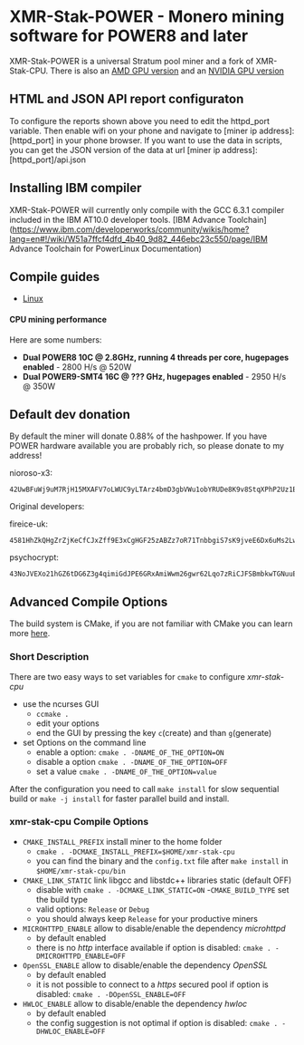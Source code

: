 # XMR-Stak-POWER - Monero mining software for POWER8 and later

XMR-Stak-POWER is a universal Stratum pool miner and a fork of XMR-Stak-CPU. There is also an [AMD GPU version](https://github.com/fireice-uk/xmr-stak-amd) and an [NVIDIA GPU version](https://github.com/fireice-uk/xmr-stak-nvidia)

## HTML and JSON API report configuraton

To configure the reports shown above you need to edit the httpd_port variable. Then enable wifi on your phone and navigate to [miner ip address]:[httpd_port] in your phone browser. If you want to use the data in scripts, you can get the JSON version of the data at url [miner ip address]:[httpd_port]/api.json

## Installing IBM compiler

XMR-Stak-POWER will currently only compile with the GCC 6.3.1 compiler included in the IBM AT10.0 developer tools. [IBM Advance Toolchain](https://www.ibm.com/developerworks/community/wikis/home?lang=en#!/wiki/W51a7ffcf4dfd_4b40_9d82_446ebc23c550/page/IBM Advance Toolchain for PowerLinux Documentation)
## Compile guides

- [Linux](LINUXCOMPILE.md)

#### CPU mining performance 

Here are some numbers:

* **Dual POWER8 10C @ 2.8GHz, running 4 threads per core, hugepages enabled** - 2800 H/s @ 520W
* **Dual POWER9-SMT4 16C @ ??? GHz, hugepages enabled** - 2950 H/s @ 350W

## Default dev donation
By default the miner will donate 0.88% of the hashpower.
If you have POWER hardware available you are probably rich, so please donate to my address!

nioroso-x3:
```
42UwBFuWj9uM7RjH15MXAFV7oLWUC9yLTArz4bmD3gbVWu1obYRUDe8K9v8StqXPhP2Uz1BJZgDQTUVhvT1cHFMBHA6aPg2
```

Original developers:

fireice-uk:
```
4581HhZkQHgZrZjKeCfCJxZff9E3xCgHGF25zABZz7oR71TnbbgiS7sK9jveE6Dx6uMs2LwszDuvQJgRZQotdpHt1fTdDhk
```

psychocrypt:
```
43NoJVEXo21hGZ6tDG6Z3g4qimiGdJPE6GRxAmiWwm26gwr62Lqo7zRiCJFSBmbkwTGNuuES9ES5TgaVHceuYc4Y75txCTU
```

## Advanced Compile Options

The build system is CMake, if you are not familiar with CMake you can learn more [here](https://cmake.org/runningcmake/).

### Short Description

There are two easy ways to set variables for `cmake` to configure *xmr-stak-cpu*
- use the ncurses GUI
  - `ccmake .`
  - edit your options
  - end the GUI by pressing the key `c`(create) and than `g`(generate)
- set Options on the command line
  - enable a option: `cmake . -DNAME_OF_THE_OPTION=ON`
  - disable a option `cmake . -DNAME_OF_THE_OPTION=OFF`
  - set a value `cmake . -DNAME_OF_THE_OPTION=value`

After the configuration you need to call
`make install` for slow sequential build
or
`make -j install` for faster parallel build
and install.

### xmr-stak-cpu Compile Options
- `CMAKE_INSTALL_PREFIX` install miner to the home folder
  - `cmake . -DCMAKE_INSTALL_PREFIX=$HOME/xmr-stak-cpu`
  - you can find the binary and the `config.txt` file after `make install` in `$HOME/xmr-stak-cpu/bin`
- `CMAKE_LINK_STATIC` link libgcc and libstdc++ libraries static (default OFF)
  - disable with `cmake . -DCMAKE_LINK_STATIC=ON`
-`CMAKE_BUILD_TYPE` set the build type
  - valid options: `Release` or `Debug`
  - you should always keep `Release` for your productive miners
- `MICROHTTPD_ENABLE` allow to disable/enable the dependency *microhttpd*
  - by default enabled
  - there is no *http* interface available if option is disabled: `cmake . -DMICROHTTPD_ENABLE=OFF`
- `OpenSSL_ENABLE` allow to disable/enable the dependency *OpenSSL*
  - by default enabled
  - it is not possible to connect to a *https* secured pool if option is disabled: `cmake . -DOpenSSL_ENABLE=OFF`
- `HWLOC_ENABLE` allow to disable/enable the dependency *hwloc*
  - by default enabled
  - the config suggestion is not optimal if option is disabled: `cmake . -DHWLOC_ENABLE=OFF`

